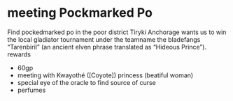 # meeting Pockmarked Po

Find pockedmarked po in the poor district Tiryki Anchorage
wants us to win the local gladiator tournament under the teamname the bladefangs
“Tarenbiril” (an ancient elven phrase translated as “Hideous Prince”).
rewards
- 60gp
- meeting with Kwayothé ([Coyote]) princess (beatiful woman)
- special eye of the oracle to find source of curse
- perfumes